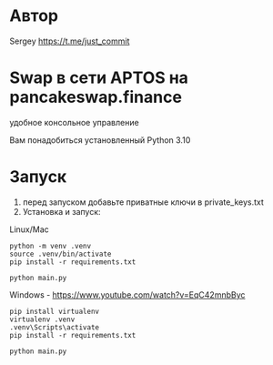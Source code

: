 # Автор
Sergey https://t.me/just_commit

# Swap в сети APTOS на pancakeswap.finance

удобное консольное управление

Вам понадобиться установленный Python 3.10

# Запуск

1. перед запуском добавьте приватные ключи в private_keys.txt
2. Установка и запуск: 

Linux/Mac
```
python -m venv .venv
source .venv/bin/activate
pip install -r requirements.txt

python main.py
```
Windows - https://www.youtube.com/watch?v=EqC42mnbByc
```
pip install virtualenv
virtualenv .venv
.venv\Scripts\activate
pip install -r requirements.txt

python main.py
```
